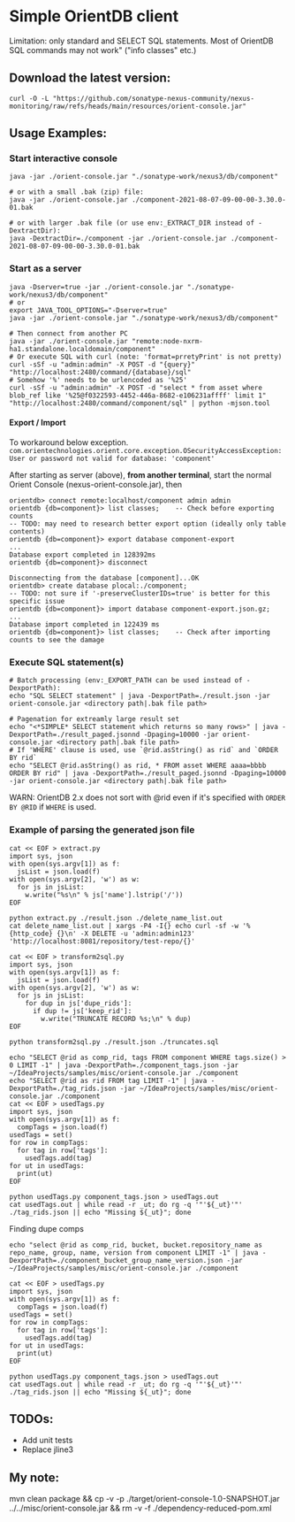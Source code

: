# Simple OrientDB client
Limitation: only standard and SELECT SQL statements. Most of OrientDB SQL commands may not work" ("info classes" etc.)

## Download the latest version:
```
curl -O -L "https://github.com/sonatype-nexus-community/nexus-monitoring/raw/refs/heads/main/resources/orient-console.jar"
```

## Usage Examples:
### Start interactive console
```
java -jar ./orient-console.jar "./sonatype-work/nexus3/db/component"

# or with a small .bak (zip) file:
java -jar ./orient-console.jar ./component-2021-08-07-09-00-00-3.30.0-01.bak

# or with larger .bak file (or use env:_EXTRACT_DIR instead of -DextractDir):
java -DextractDir=./component -jar ./orient-console.jar ./component-2021-08-07-09-00-00-3.30.0-01.bak
```
### Start as a server
```
java -Dserver=true -jar ./orient-console.jar "./sonatype-work/nexus3/db/component"
# or
export JAVA_TOOL_OPTIONS="-Dserver=true"
java -jar ./orient-console.jar "./sonatype-work/nexus3/db/component"

# Then connect from another PC
java -jar ./orient-console.jar "remote:node-nxrm-ha1.standalone.localdomain/component"
# Or execute SQL with curl (note: 'format=prretyPrint' is not pretty)
curl -sSf -u "admin:admin" -X POST -d "{query}" "http://localhost:2480/command/{database}/sql"
# Somehow '%' needs to be urlencoded as '%25'
curl -sSf -u "admin:admin" -X POST -d "select * from asset where blob_ref like '%25@f0322593-4452-446a-8682-e106231affff' limit 1" "http://localhost:2480/command/component/sql" | python -mjson.tool
```
#### Export / Import
To workaround below exception.
`com.orientechnologies.orient.core.exception.OSecurityAccessException: User or password not valid for database: 'component'`

After starting as server (above), **from another terminal**, start the normal Orient Console (nexus-orient-console.jar), then
```
orientdb> connect remote:localhost/component admin admin
orientdb {db=component}> list classes;    -- Check before exporting counts
-- TODO: may need to research better export option (ideally only table contents)
orientdb {db=component}> export database component-export
...
Database export completed in 128392ms
orientdb {db=component}> disconnect

Disconnecting from the database [component]...OK
orientdb> create database plocal:./component;
-- TODO: not sure if '-preserveClusterIDs=true' is better for this specific issue
orientdb {db=component}> import database component-export.json.gz;
...
Database import completed in 122439 ms
orientdb {db=component}> list classes;    -- Check after importing counts to see the damage
```

### Execute SQL statement(s)
```
# Batch processing (env:_EXPORT_PATH can be used instead of -DexportPath):
echo "SQL SELECT statement" | java -DexportPath=./result.json -jar orient-console.jar <directory path|.bak file path>

# Pagenation for extreamly large result set
echo "<*SIMPLE* SELECT statement which returns so many rows>" | java -DexportPath=./result_paged.jsonnd -Dpaging=10000 -jar orient-console.jar <directory path|.bak file path>
# If 'WHERE' clause is used, use `@rid.asString() as rid` and `ORDER BY rid`
echo "SELECT @rid.asString() as rid, * FROM asset WHERE aaaa=bbbb ORDER BY rid" | java -DexportPath=./result_paged.jsonnd -Dpaging=10000 -jar orient-console.jar <directory path|.bak file path>
```
WARN: OrientDB 2.x does not sort with @rid even if it's specified with `ORDER BY @RID` if `WHERE` is used.

### Example of parsing the generated json file
```
cat << EOF > extract.py
import sys, json
with open(sys.argv[1]) as f:
  jsList = json.load(f)
with open(sys.argv[2], 'w') as w:
  for js in jsList:
    w.write("%s\n" % js['name'].lstrip('/'))
EOF

python extract.py ./result.json ./delete_name_list.out
cat delete_name_list.out | xargs -P4 -I{} echo curl -sf -w '%{http_code} {}\n' -X DELETE -u 'admin:admin123' 'http://localhost:8081/repository/test-repo/{}'
```
```
cat << EOF > transform2sql.py
import sys, json
with open(sys.argv[1]) as f:
  jsList = json.load(f)
with open(sys.argv[2], 'w') as w:
  for js in jsList:
    for dup in js['dupe_rids']:
      if dup != js['keep_rid']:
        w.write("TRUNCATE RECORD %s;\n" % dup)
EOF

python transform2sql.py ./result.json ./truncates.sql
```
```
echo "SELECT @rid as comp_rid, tags FROM component WHERE tags.size() > 0 LIMIT -1" | java -DexportPath=./component_tags.json -jar ~/IdeaProjects/samples/misc/orient-console.jar ./component
echo "SELECT @rid as rid FROM tag LIMIT -1" | java -DexportPath=./tag_rids.json -jar ~/IdeaProjects/samples/misc/orient-console.jar ./component
cat << EOF > usedTags.py
import sys, json
with open(sys.argv[1]) as f:
  compTags = json.load(f)
usedTags = set()
for row in compTags:
  for tag in row['tags']:
    usedTags.add(tag)
for ut in usedTags:
  print(ut)
EOF

python usedTags.py component_tags.json > usedTags.out
cat usedTags.out | while read -r _ut; do rg -q '"'${_ut}'"' ./tag_rids.json || echo "Missing ${_ut}"; done
```
Finding dupe comps
```
echo "select @rid as comp_rid, bucket, bucket.repository_name as repo_name, group, name, version from component LIMIT -1" | java -DexportPath=./component_bucket_group_name_version.json -jar ~/IdeaProjects/samples/misc/orient-console.jar ./component

cat << EOF > usedTags.py
import sys, json
with open(sys.argv[1]) as f:
  compTags = json.load(f)
usedTags = set()
for row in compTags:
  for tag in row['tags']:
    usedTags.add(tag)
for ut in usedTags:
  print(ut)
EOF

python usedTags.py component_tags.json > usedTags.out
cat usedTags.out | while read -r _ut; do rg -q '"'${_ut}'"' ./tag_rids.json || echo "Missing ${_ut}"; done
```


## TODOs:
- Add unit tests
- Replace jline3

## My note:
mvn clean package && cp -v -p ./target/orient-console-1.0-SNAPSHOT.jar ../../misc/orient-console.jar && rm -v -f ./dependency-reduced-pom.xml
